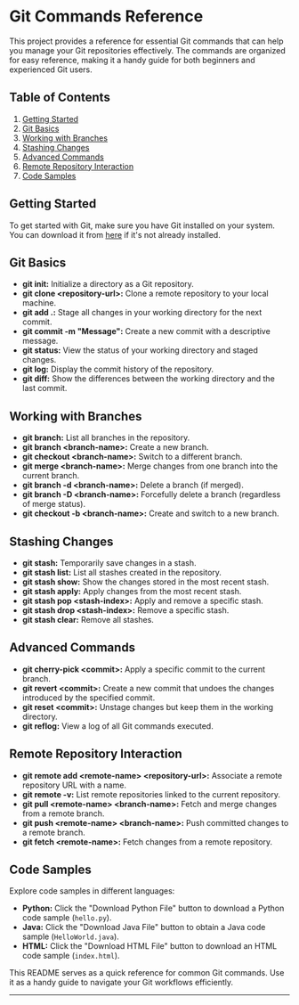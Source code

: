 # Git Commands Reference

This project provides a reference for essential Git commands that can help you manage your Git repositories effectively. The commands are organized for easy reference, making it a handy guide for both beginners and experienced Git users.

## Table of Contents

1. [Getting Started](#getting-started)
2. [Git Basics](#git-basics)
3. [Working with Branches](#working-with-branches)
4. [Stashing Changes](#stashing-changes)
5. [Advanced Commands](#advanced-commands)
6. [Remote Repository Interaction](#remote-repository-interaction)
7. [Code Samples](#code-samples)

## Getting Started

To get started with Git, make sure you have Git installed on your system. You can download it from [here](https://git-scm.com/downloads) if it's not already installed.

## Git Basics

- **git init:** Initialize a directory as a Git repository.
- **git clone \<repository-url>:** Clone a remote repository to your local machine.
- **git add .:** Stage all changes in your working directory for the next commit.
- **git commit -m "Message":** Create a new commit with a descriptive message.
- **git status:** View the status of your working directory and staged changes.
- **git log:** Display the commit history of the repository.
- **git diff:** Show the differences between the working directory and the last commit.

## Working with Branches

- **git branch:** List all branches in the repository.
- **git branch \<branch-name>:** Create a new branch.
- **git checkout \<branch-name>:** Switch to a different branch.
- **git merge \<branch-name>:** Merge changes from one branch into the current branch.
- **git branch -d \<branch-name>:** Delete a branch (if merged).
- **git branch -D \<branch-name>:** Forcefully delete a branch (regardless of merge status).
- **git checkout -b \<branch-name>:** Create and switch to a new branch.

## Stashing Changes

- **git stash:** Temporarily save changes in a stash.
- **git stash list:** List all stashes created in the repository.
- **git stash show:** Show the changes stored in the most recent stash.
- **git stash apply:** Apply changes from the most recent stash.
- **git stash pop \<stash-index>:** Apply and remove a specific stash.
- **git stash drop \<stash-index>:** Remove a specific stash.
- **git stash clear:** Remove all stashes.

## Advanced Commands

- **git cherry-pick \<commit>:** Apply a specific commit to the current branch.
- **git revert \<commit>:** Create a new commit that undoes the changes introduced by the specified commit.
- **git reset \<commit>:** Unstage changes but keep them in the working directory.
- **git reflog:** View a log of all Git commands executed.

## Remote Repository Interaction

- **git remote add \<remote-name> \<repository-url>:** Associate a remote repository URL with a name.
- **git remote -v:** List remote repositories linked to the current repository.
- **git pull \<remote-name> \<branch-name>:** Fetch and merge changes from a remote branch.
- **git push \<remote-name> \<branch-name>:** Push committed changes to a remote branch.
- **git fetch \<remote-name>:** Fetch changes from a remote repository.

## Code Samples

Explore code samples in different languages:

- **Python:** Click the "Download Python File" button to download a Python code sample (`hello.py`).
- **Java:** Click the "Download Java File" button to obtain a Java code sample (`HelloWorld.java`).
- **HTML:** Click the "Download HTML File" button to download an HTML code sample (`index.html`).

This README serves as a quick reference for common Git commands. Use it as a handy guide to navigate your Git workflows efficiently.

---
